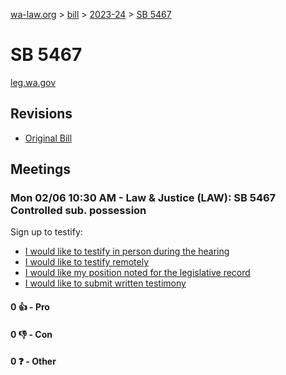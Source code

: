 [wa-law.org](/) > [bill](/bill/) > [2023-24](/bill/2023-24/) > [SB 5467](/bill/2023-24/sb/5467/)

# SB 5467
[leg.wa.gov](https://app.leg.wa.gov/billsummary?BillNumber=5467&Year=2023&Initiative=false)

## Revisions
* [Original Bill](1/)

## Meetings
### Mon 02/06 10:30 AM - Law & Justice (LAW): SB 5467 Controlled sub. possession
Sign up to testify:
* [I would like to testify in person during the hearing](https://app.leg.wa.gov/csi/Testifier/Add?chamber=House&mId=30632&aId=150557&caId=21127&tId=1)
* [I would like to testify remotely](https://app.leg.wa.gov/csi/Testifier/Add?chamber=House&mId=30632&aId=150557&caId=21127&tId=2)
* [I would like my position noted for the legislative record](https://app.leg.wa.gov/csi/Testifier/Add?chamber=House&mId=30632&aId=150557&caId=21127&tId=3)
* [I would like to submit written testimony](https://app.leg.wa.gov/csi/Testifier/Add?chamber=House&mId=30632&aId=150557&caId=21127&tId=4)

#### 0 👍 - Pro

#### 0 👎 - Con

#### 0 ❓ - Other
